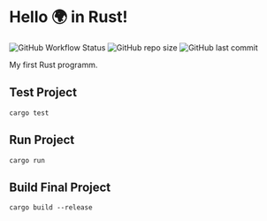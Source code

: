 # Hello 🌍 in Rust!

![GitHub Workflow Status](https://img.shields.io/github/workflow/status/jostaub/rusty-hello-world/Simple%20Rust%20test?label=tests&logo=github) ![GitHub repo size](https://img.shields.io/github/repo-size/jostaub/rusty-hello-world) ![GitHub last commit](https://img.shields.io/github/last-commit/jostaub/rusty-hello-world)

My first Rust programm.

## Test Project
```
cargo test
```

## Run Project
```
cargo run
```

## Build Final Project
```
cargo build --release
```
